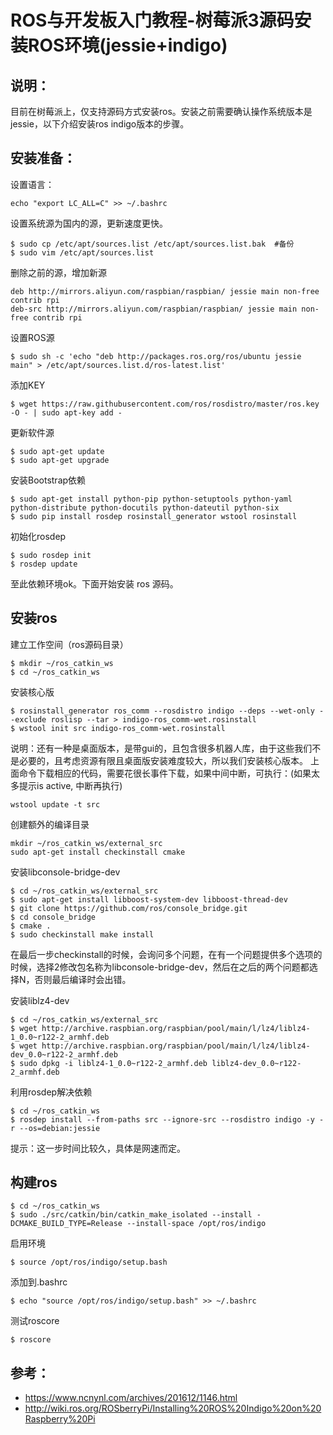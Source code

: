 # ROS与开发板入门教程-树莓派3源码安装ROS环境(jessie+indigo)

## 说明：
目前在树莓派上，仅支持源码方式安装ros。安装之前需要确认操作系统版本是jessie，以下介绍安装ros indigo版本的步骤。

## 安装准备：
设置语言：
```
echo "export LC_ALL=C" >> ~/.bashrc
```

设置系统源为国内的源，更新速度更快。
```
$ sudo cp /etc/apt/sources.list /etc/apt/sources.list.bak  #备份
$ sudo vim /etc/apt/sources.list
```
删除之前的源，增加新源
```
deb http://mirrors.aliyun.com/raspbian/raspbian/ jessie main non-free contrib rpi
deb-src http://mirrors.aliyun.com/raspbian/raspbian/ jessie main non-free contrib rpi
```
设置ROS源
```
$ sudo sh -c 'echo "deb http://packages.ros.org/ros/ubuntu jessie main" > /etc/apt/sources.list.d/ros-latest.list'
```
添加KEY
```
$ wget https://raw.githubusercontent.com/ros/rosdistro/master/ros.key -O - | sudo apt-key add -
```
更新软件源
```
$ sudo apt-get update
$ sudo apt-get upgrade
```
安装Bootstrap依赖
```
$ sudo apt-get install python-pip python-setuptools python-yaml python-distribute python-docutils python-dateutil python-six
$ sudo pip install rosdep rosinstall_generator wstool rosinstall
```
初始化rosdep
```
$ sudo rosdep init
$ rosdep update
```
至此依赖环境ok。下面开始安装 ros 源码。

## 安装ros
建立工作空间（ros源码目录）
```
$ mkdir ~/ros_catkin_ws
$ cd ~/ros_catkin_ws
```
安装核心版

```
$ rosinstall_generator ros_comm --rosdistro indigo --deps --wet-only --exclude roslisp --tar > indigo-ros_comm-wet.rosinstall
$ wstool init src indigo-ros_comm-wet.rosinstall
```
说明：还有一种是桌面版本，是带gui的，且包含很多机器人库，由于这些我们不是必要的，且考虑资源有限且桌面版安装难度较大，所以我们安装核心版本。
上面命令下载相应的代码，需要花很长事件下载，如果中间中断，可执行：(如果太多提示is active, 中断再执行)

```
wstool update -t src
```
创建额外的编译目录
```
mkdir ~/ros_catkin_ws/external_src  
sudo apt-get install checkinstall cmake
```
安装libconsole-bridge-dev
```
$ cd ~/ros_catkin_ws/external_src
$ sudo apt-get install libboost-system-dev libboost-thread-dev
$ git clone https://github.com/ros/console_bridge.git
$ cd console_bridge
$ cmake .
$ sudo checkinstall make install
```
在最后一步checkinstall的时候，会询问多个问题，在有一个问题提供多个选项的时候，选择2修改包名称为libconsole-bridge-dev，然后在之后的两个问题都选择N，否则最后编译时会出错。

安装liblz4-dev
```
$ cd ~/ros_catkin_ws/external_src  
$ wget http://archive.raspbian.org/raspbian/pool/main/l/lz4/liblz4-1_0.0~r122-2_armhf.deb  
$ wget http://archive.raspbian.org/raspbian/pool/main/l/lz4/liblz4-dev_0.0~r122-2_armhf.deb  
$ sudo dpkg -i liblz4-1_0.0~r122-2_armhf.deb liblz4-dev_0.0~r122-2_armhf.deb

```
利用rosdep解决依赖

```
$ cd ~/ros_catkin_ws
$ rosdep install --from-paths src --ignore-src --rosdistro indigo -y -r --os=debian:jessie
```
提示：这一步时间比较久，具体是网速而定。

## 构建ros

```
$ cd ~/ros_catkin_ws
$ sudo ./src/catkin/bin/catkin_make_isolated --install -DCMAKE_BUILD_TYPE=Release --install-space /opt/ros/indigo
```
启用环境

```
$ source /opt/ros/indigo/setup.bash
```
添加到.bashrc
```
$ echo "source /opt/ros/indigo/setup.bash" >> ~/.bashrc
```
测试roscore
```
$ roscore
```
## 参考：
* https://www.ncnynl.com/archives/201612/1146.html
* http://wiki.ros.org/ROSberryPi/Installing%20ROS%20Indigo%20on%20Raspberry%20Pi
